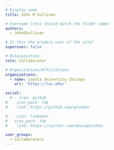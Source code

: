 ```yaml
---
# Display name
title: John O'Sullivan

# Username (this should match the folder name)
authors:
  - JohnOSullivan

# Is this the primary user of the site?
superuser: false

# Role/position
role: Collaborator

# Organizations/Affiliations
organizations:
  - name: Loyola University Chicago
    url: 'https://luc.edu/'

social:
  # - icon: github
#    icon_pack: fab
#    link: https://github.com/gcushen

#  - icon: linkedin
#   icon_pack: fab
#    link: https://twitter.com/GeorgeCushen

user_groups:
  - Collaborators
---
```


